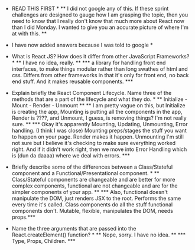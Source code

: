 * READ THIS FIRST *
** I did not google any of this. If these sprint challenges are designed to gauge how I am grasping the topic, then you need to know that I really don't know that much more about React now than I did Monday. I wanted to give you an accurate picture of where I'm at with this. **

* I have now added answers because I was told to google *


* What is React JS? How does it differ from other JavaScript Frameworks? * 
**  I have no idea, really. **
*** a library for handling front end interfaces, to make things modular rather than long swathes of html and css. Differs from other frameworks in that it's only for front end, no back end stuff. And it makes reusable components. ***

* Explain briefly the React Component Lifecycle. Name three of the methods that are a part of the lifecycle and what they do. *
** Initialize - Mount - Render - Unmount **
** I am pretty vague on this, but Initialize is creating the app, Mounting is putting all the components in the app, Render is ????, and Unmount, I guess, is removing things? I'm not really sure. **
*** Okay it's apparently Mounting, Updating, Unmounting, Error handling. (I think I was close) Mounting preps/stages the stuff you want to happen on your page. Render makes it happen. Unmounting I'm still not sure but I believe it's checking to make sure everything worked right. And if it didn't work right, then we move into Error Handling which is (dun da daaaa) where we deal with errors. ***

* Briefly describe some of the differences between a Class/Stateful component and a Functional/Presentational component. *
** Class/Stateful components are changeable and are better for more complex components, functional are not changeable and are for the simpler components of your app. **
*** Also, functional doesn't manipulate the DOM, just renders JSX to the root. Performs the same every time it's called. Class components do all the stuff functional components don't. Mutable, flexible, manipulates the DOM, needs props.***

* Name the three arguments that are passed into the React.createElement() function? *
** Nope, sorry. I have no idea. **
*** Type, Props, Children. ***
